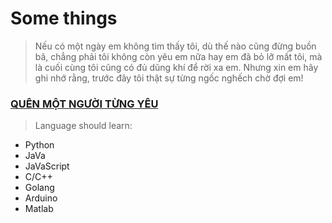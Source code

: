 # Some things
>Nếu có một ngày em không tìm thấy tôi, dù thế nào cũng đừng buồn bã, chẳng phải tôi không còn yêu em nữa hay em đã bỏ lỡ mất tôi, mà là cuối cùng tôi cũng có đủ dũng khí để rời xa em. Nhưng xin em hãy ghi nhớ rằng, trước đây tôi thật sự từng ngốc nghếch chờ đợi em!
### [QUÊN MỘT NGƯỜI TỪNG YÊU](https://zingmp3.vn/tim-kiem/index.html?q=qu%C3%AAn%20m%E1%BB%99t%20ng%C6%B0%E1%BB%9Di%20t%E1%BB%ABng%20y%C3%AAu%20ch%C3%A2u%20kh%E1%BA%A3i%20phong)

>Language should learn:

- Python
- JaVa
- JaVaScript
- C/C++
- Golang
- Arduino
- Matlab
